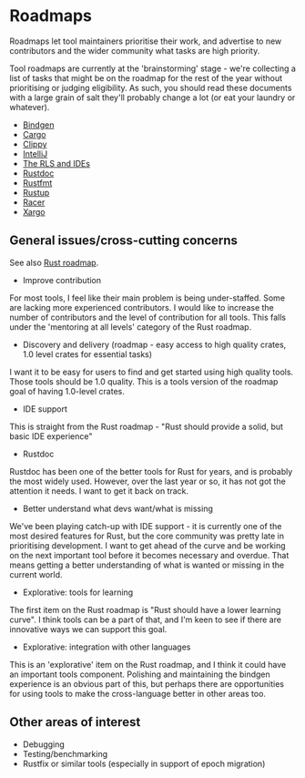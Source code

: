 # Roadmaps

Roadmaps let tool maintainers prioritise their work, and advertise to new contributors and the wider community what tasks are high priority.

Tool roadmaps are currently at the 'brainstorming' stage - we're collecting a list of tasks that might be on the roadmap for the rest of the year without prioritising or judging eligibility. As such, you should read these documents with a large grain of salt they'll probably change a lot (or eat your laundry or whatever).

* [Bindgen](TODO)
* [Cargo](TODO)
* [Clippy](TODO)
* [IntelliJ](TODO)
* [The RLS and IDEs](rls.md)
* [Rustdoc](TODO)
* [Rustfmt](rustfmt.md)
* [Rustup](TODO)
* [Racer](TODO)
* [Xargo](xargo.md)


## General issues/cross-cutting concerns

See also [Rust roadmap](https://github.com/rust-lang/rfcs/blob/master/text/1728-north-star.md).

* Improve contribution

For most tools, I feel like their main problem is being under-staffed. Some are lacking more experienced contributors. I would like to increase the number of contributors and the level of contribution for all tools. This falls under the 'mentoring at all levels' category of the Rust roadmap.

* Discovery and delivery (roadmap - easy access to high quality crates, 1.0 level crates for essential tasks)

I want it to be easy for users to find and get started using high quality tools. Those tools should be 1.0 quality. This is a tools version of the roadmap goal of having 1.0-level crates.

* IDE support

This is straight from the Rust roadmap - "Rust should provide a solid, but basic IDE experience"

* Rustdoc

Rustdoc has been one of the better tools for Rust for years, and is probably the most widely used. However, over the last year or so, it has not got the attention it needs. I want to get it back on track.

* Better understand what devs want/what is missing

We've been playing catch-up with IDE support - it is currently one of the most desired features for Rust, but the core community was pretty late in prioritising development. I want to get ahead of the curve and be working on the next important tool before it becomes necessary and overdue. That means getting a better understanding of what is wanted or missing in the current world.

* Explorative: tools for learning

The first item on the Rust roadmap is "Rust should have a lower learning curve". I think tools can be a part of that, and I'm keen to see if there are innovative ways we can support this goal.

* Explorative: integration with other languages

This is an 'explorative' item on the Rust roadmap, and I think it could have an important tools component. Polishing and maintaining the bindgen experience is an obvious part of this, but perhaps there are opportunities for using tools to make the cross-language better in other areas too.


## Other areas of interest

* Debugging
* Testing/benchmarking
* Rustfix or similar tools (especially in support of epoch migration)
